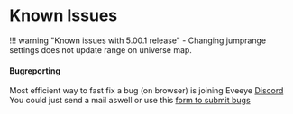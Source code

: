 # Known Issues

!!! warning "Known issues with 5.00.1 release"
    - Changing jumprange settings does not update range on universe map.
    

#### Bugreporting

Most efficient way to fast fix a bug (on browser) is joining Eveeye <a href="https://discord.gg/S3yAUJMZQx">Discord</a><br>
You could just <a href="mailto:risingson@eveeye.com" style="text-decoration:none;pointer-events:all"><span class="help_links">send a mail</span></a>  aswell or use this [form to submit bugs](https://feedback.userreport.com/ad67f34b-9307-4c42-9cff-b38c932cc732/#submit/bug) <br>
<!--stackedit_data:
eyJoaXN0b3J5IjpbLTIwMDI0MjY3NzksLTc5Nzg4NzI4MV19
-->